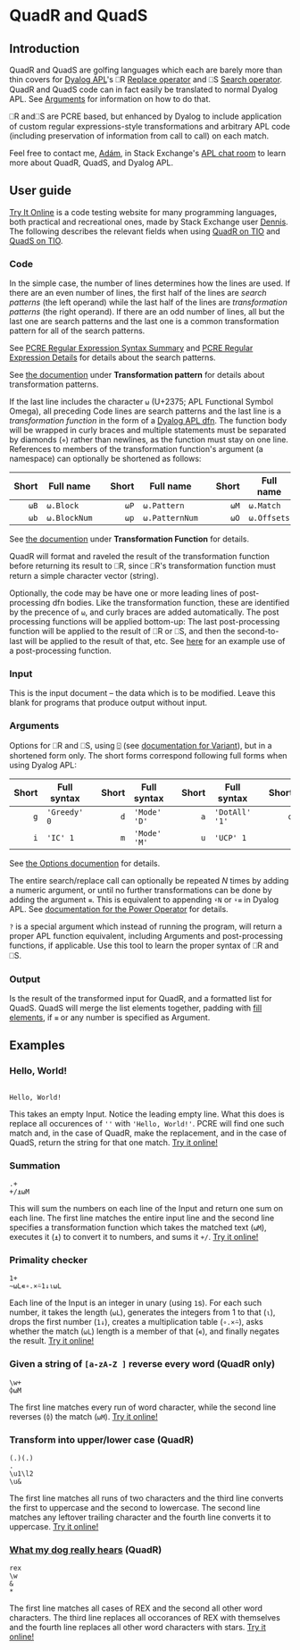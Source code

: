 # QuadR and QuadS

## Introduction
QuadR and QuadS are golfing languages which each are barely more than thin covers for [Dyalog APL](https://www.dyalog.com/)'s ⎕R [Replace operator](http://help.dyalog.com/16.0/Content/Language/System%20Functions/r.htm) and ⎕S [Search operator](http://help.dyalog.com/16.0/Content/Language/System%20Functions/r.htm). QuadR and QuadS code can in fact easily be translated to normal Dyalog APL. See [Arguments](https://github.com/abrudz/QuadRS#arguments) for information on how to do that.

⎕R and⎕S are PCRE based, but enhanced by Dyalog to include application of custom regular expressions-style transformations and arbitrary APL code (including preservation of information from call to call) on each match.

Feel free to contact me, [Adám](https://stackexchange.com/users/3114363/ad%C3%A1m), in Stack Exchange's [APL chat room](https://chat.stackexchange.com/rooms/52405/apl) to learn more about QuadR, QuadS, and Dyalog APL.

## User guide

[Try It Online](https://tio.run/#) is a code testing website for many programming languages, both practical and recreational ones, made by Stack Exchange user [Dennis](https://codegolf.stackexchange.com/users/12012). The following describes the relevant fields when using [QuadR on TIO](https://tio.run/#quadr) and [QuadS on TIO](https://tio.run/#quads). 

### Code
In the simple case, the number of lines determines how the lines are used. If there are an even number of lines, the first half of the lines are *search patterns* (the left operand) while the last half of the lines are *transformation patterns* (the right operand). If there are an odd number of lines, all but the last one are search patterns and the last one is a common transformation pattern for all of the search patterns.

See [PCRE Regular Expression Syntax Summary](http://help.dyalog.com/16.0/Content/Language/Appendices/PCRE%20Regular%20Expression%20Syntax%20Summary.htm) and [PCRE Regular Expression Details](http://help.dyalog.com/16.0/Content/Language/Appendices/PCRE%20Regular%20Expression%20Details.htm) for details about the search patterns.

See [the documention](http://help.dyalog.com/16.0/Content/Language/System%20Functions/r.htm) under **Transformation pattern** for details about transformation patterns.

If the last line includes the character `⍵` (U+2375; APL Functional Symbol Omega), all preceding Code lines are search patterns and the last line is a *transformation function* in the form of a [Dyalog APL dfn](http://help.dyalog.com/16.0/Content/Language/Defined%20Functions%20and%20Operators/DynamicFunctions/Dynamic%20Functions%20and%20Operators.htm). The function body will be wrapped in curly braces and multiple statements must be separated by diamonds (`⋄`) rather than newlines, as the function must stay on one line.  References to members of the transformation function's argument (a namespace) can optionally be shortened as follows:

| Short | Full name | |Short | Full name        | | Short | Full name | | Short | Full name |
| ----: | ------- | --- | ---: | ----------  | --- | ---: | ---------- | --- | -----: | ------------- |
| `⍵B` | `⍵.Block`    | | `⍵P` | `⍵.Pattern`   | | `⍵M` | `⍵.Match`   | | `⍵L` | `⍵.Lengths`  |
| `⍵b` | `⍵.BlockNum` | | `⍵p` | `⍵.PatternNum` | | `⍵O` | `⍵.Offsets` | | `⍵N` | `⍵.Names`    |

See [the documention](http://help.dyalog.com/16.0/Content/Language/System%20Functions/r.htm) under **Transformation Function** for details.

QuadR will format and raveled the result of the transformation function before returning its result to ⎕R, since ⎕R's transformation function must return a simple character vector (string).

Optionally, the code may be have one or more leading lines of post-processing dfn bodies. Like the transformation function, these are identified by the precence of `⍵`, and curly braces are added automatically. The post processing functions will be applied bottom-up: The last post-processing function will be applied to the result of ⎕R or ⎕S, and then the second-to-last will be applied to the result of that, etc. See [here](https://codegolf.stackexchange.com/a/128722/43319) for an example use of a post-processing function.

### Input
This is the input document – the data which is to be modified. Leave this blank for programs that produce output without input.
 
### Arguments
Options for ⎕R and ⎕S,  using `⍠` (see [documentation for Variant](http://help.dyalog.com/16.0/Content/Language/Primitive%20Operators/Variant.htm)), but in a shortened form only. The short forms correspond following full forms when using Dyalog APL:
 
| Short | Full syntax  | | Short | Full syntax  | |Short | Full syntax |  | Short | Full syntax | 
| ----: | ------------ | --- | ----: | ------- | --- | ----: | ---------- | --- | ----: | ------------|
| `g`   | `'Greedy' 0` | | `d`   | `'Mode' 'D'` |  | `a`   | `'DotAll' '1'` | | `o`   | `'OM' 1`    |
| `i`   | `'IC' 1`     | | `m`   | `'Mode' 'M'` |  | `u`   | `'UCP' 1`      | |      |             |
 
See [the Options documention](http://help.dyalog.com/16.0/Content/Language/System%20Functions/r.htm#kanchor706) for details.

The entire search/replace call can optionally be repeated *N* times by adding a numeric argument, or until no further transformations can be done by adding the argument `≡`. This is equivalent to appending `⍣N` or `⍣≡` in Dyalog APL. See [documentation for the Power Operator](http://help.dyalog.com/16.0/Content/Language/Primitive%20Operators/Power%20Operator.htm) for details.

`?` is a special argument which instead of running the program, will return a proper APL function equivalent, including Arguments and post-processing functions, if applicable. Use this tool to learn the proper syntax of ⎕R and ⎕S.

### Output

Is the result of the transformed input for QuadR, and a formatted list for QuadS. QuadS will merge the list elements together, padding with [fill elements](http://help.dyalog.com/16.0/Content/Language/Introduction/Variables/Prototypes%20and%20Fill%20Items.htm), if `≡` or any number is specified as Argument.

## Examples

### Hello, World!
```

Hello, World!
```
This takes an empty Input. Notice the leading empty line. What this does is replace all occurences of `''` with `'Hello, World!'`. PCRE will find one such match and, in the case of QuadR, make the replacement, and in the case of QuadS, return the string for that one match. [Try it online!](https://tio.run/##KyxNTCn6/5/LIzUnJ19HITy/KCdF8f9/AA "QuadR – Try It Online")

### Summation
```
.+
+/⍎⍵M
```
This will sum the numbers on each line of the Input and return one sum on each line. The first line matches the entire input line and the second line specifies a transformation function which takes the matched text (`⍵M`), executes it (`⍎`) to convert it to numbers, and sums it `+/`. [Try it online!](https://tio.run/##KyxNTCn6/19Pm0tb/1Fv36Perb7//xsrGCqYcBkpmANpCwA "QuadR – Try It Online")

### Primality checker
```
1+
~⍵L∊∘.×⍨1↓⍳⍵L
```
Each line of the Input is an integer in unary (using `1`s). For each such number, it takes the length (`⍵L`), generates the integers from 1 to that (`⍳`), drops the first number (`1↓`), creates a multiplication table (`∘.×⍨`), asks whether the match (`⍵L`) length is a member of that (`∊`), and finally negates the result. [Try it online!](https://tio.run/##KyxNTCn6/99Qm6vuUe9Wn0cdXY86Zugdnv6od4Xho7bJj3o3g4SBChQMQQiMDblABIQJp@C0IQA "QuadR – Try It Online")

### Given a string of `[a-zA-Z ]` reverse every word (QuadR only)
```
\w+
⌽⍵M
```
The first line matches every run of word character, while the second line reverses (`⌽`) the match (`⍵M`). [Try it online!](https://tio.run/##KyxNTCn6/z@mXJvrUc/eR71bff//D8lIVUjLLCouUcjJzEtVyE0sSc5ILVZILUstqlQoKs1TyE9TKM8vSlFIzkgsSkwuSS3SUSjPyMxJVSgB6ixOTc7PS4FoLQLpKQbq1QAargmWBpsG5ANt0tQDAA "QuadR – Try It Online")

### Transform into upper/lower case (QuadR)
```
(.)(.)
.
\u1\l2
\u&
```
The first line matches all runs of two characters and the third line converts the first to uppercase and the second to lowercase. The second line matches any leftover trailing character and the fourth line converts it to uppercase. [Try it online!](https://tio.run/##XY7BCsIwDIbve4qcRC8FfZYddwltagu1mWnq8OlrdbAxIRDIl//ne1Z00trZXPoMZpjqdUq3vk6tjYHARykKKWaCB6oNVABTAqm5AHvQhcEGFLRK0lF2oD2lIYpbU5bzi0TL7762KUOdZxKLhbZIof7pvizxsjIzjDs4KuQ3JPLKvRpUMHZ630W2Us9VNPyJxKOB@QA "QuadR – Try It Online")

### [What my dog really hears](https://codegolf.stackexchange.com/q/119718/43319) (QuadR)
```
rex
\w
&
*
```
The first line matches all cases of REX and the second all other word characters. The third line replaces all occorances of REX with themselves and the fourth line replaces all other word characters with stars. [Try it online!](https://tio.run/##HY6xDsIwEEP3fIXbASSE8h8MLIgFieXUROUgzYnkAs3Xh5TF0rNly@9CLrWW/GruX7Mzh9Yufj3iBJXgUKUginaAE@iD84CblH3yWOjFccbiQXFOFb02mC4I/PEZHDcnUHTWXAUThYD/8rNkRaaKseNozbn2UMEZs1fdJilK/8OTbfwD "QuadR – Try It Online")
